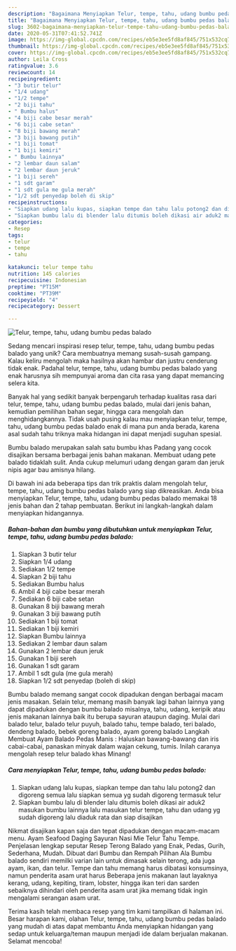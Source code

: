 ```yaml
---
description: "Bagaimana Menyiapkan Telur, tempe, tahu, udang bumbu pedas balado Anti Gagal"
title: "Bagaimana Menyiapkan Telur, tempe, tahu, udang bumbu pedas balado Anti Gagal"
slug: 3602-bagaimana-menyiapkan-telur-tempe-tahu-udang-bumbu-pedas-balado-anti-gagal
date: 2020-05-31T07:41:52.741Z
image: https://img-global.cpcdn.com/recipes/eb5e3ee5fd8af845/751x532cq70/telur-tempe-tahu-udang-bumbu-pedas-balado-foto-resep-utama.jpg
thumbnail: https://img-global.cpcdn.com/recipes/eb5e3ee5fd8af845/751x532cq70/telur-tempe-tahu-udang-bumbu-pedas-balado-foto-resep-utama.jpg
cover: https://img-global.cpcdn.com/recipes/eb5e3ee5fd8af845/751x532cq70/telur-tempe-tahu-udang-bumbu-pedas-balado-foto-resep-utama.jpg
author: Leila Cross
ratingvalue: 3.6
reviewcount: 14
recipeingredient:
- "3 butir telur"
- "1/4 udang"
- "1/2 tempe"
- "2 biji tahu"
- " Bumbu halus"
- "4 biji cabe besar merah"
- "6 biji cabe setan"
- "8 biji bawang merah"
- "3 biji bawang putih"
- "1 biji tomat"
- "1 biji kemiri"
- " Bumbu lainnya"
- "2 lembar daun salam"
- "2 lembar daun jeruk"
- "1 biji sereh"
- "1 sdt garam"
- "1 sdt gula me gula merah"
- "1/2 sdt penyedap boleh di skip"
recipeinstructions:
- "Siapkan udang lalu kupas, siapkan tempe dan tahu lalu potong2 dan digoreng semua lalu siapkan semua yg sudah digoreng termasuk telur"
- "Siapkan bumbu lalu di blender lalu ditumis boleh dikasi air aduk2 masukan bumbu lainnya lalu masukan telur tempe, tahu dan udang yg sudah digoreng lalu diaduk rata dan siap disajikan"
categories:
- Resep
tags:
- telur
- tempe
- tahu

katakunci: telur tempe tahu 
nutrition: 145 calories
recipecuisine: Indonesian
preptime: "PT15M"
cooktime: "PT39M"
recipeyield: "4"
recipecategory: Dessert

---
```



![Telur, tempe, tahu, udang bumbu pedas balado](https://img-global.cpcdn.com/recipes/eb5e3ee5fd8af845/751x532cq70/telur-tempe-tahu-udang-bumbu-pedas-balado-foto-resep-utama.jpg)

Sedang mencari inspirasi resep telur, tempe, tahu, udang bumbu pedas balado yang unik? Cara membuatnya memang susah-susah gampang. Kalau keliru mengolah maka hasilnya akan hambar dan justru cenderung tidak enak. Padahal telur, tempe, tahu, udang bumbu pedas balado yang enak harusnya sih mempunyai aroma dan cita rasa yang dapat memancing selera kita.

Banyak hal yang sedikit banyak berpengaruh terhadap kualitas rasa dari telur, tempe, tahu, udang bumbu pedas balado, mulai dari jenis bahan, kemudian pemilihan bahan segar, hingga cara mengolah dan menghidangkannya. Tidak usah pusing kalau mau menyiapkan telur, tempe, tahu, udang bumbu pedas balado enak di mana pun anda berada, karena asal sudah tahu triknya maka hidangan ini dapat menjadi suguhan spesial.

Bumbu balado merupakan salah satu bumbu khas Padang yang cocok disajikan bersama berbagai jenis bahan makanan. Membuat udang pete balado tidaklah sulit. Anda cukup melumuri udang dengan garam dan jeruk nipis agar bau amisnya hilang.


Di bawah ini ada beberapa tips dan trik praktis dalam mengolah telur, tempe, tahu, udang bumbu pedas balado yang siap dikreasikan. Anda bisa menyiapkan Telur, tempe, tahu, udang bumbu pedas balado memakai 18 jenis bahan dan 2 tahap pembuatan. Berikut ini langkah-langkah dalam menyiapkan hidangannya.

<!--inarticleads1-->

##### Bahan-bahan dan bumbu yang dibutuhkan untuk menyiapkan Telur, tempe, tahu, udang bumbu pedas balado:

1. Siapkan 3 butir telur
1. Siapkan 1/4 udang
1. Sediakan 1/2 tempe
1. Siapkan 2 biji tahu
1. Sediakan  Bumbu halus
1. Ambil 4 biji cabe besar merah
1. Sediakan 6 biji cabe setan
1. Gunakan 8 biji bawang merah
1. Gunakan 3 biji bawang putih
1. Sediakan 1 biji tomat
1. Sediakan 1 biji kemiri
1. Siapkan  Bumbu lainnya
1. Sediakan 2 lembar daun salam
1. Gunakan 2 lembar daun jeruk
1. Gunakan 1 biji sereh
1. Gunakan 1 sdt garam
1. Ambil 1 sdt gula (me gula merah)
1. Siapkan 1/2 sdt penyedap (boleh di skip)


Bumbu balado memang sangat cocok dipadukan dengan berbagai macam jenis masakan. Selain telur, memang masih banyak lagi bahan lainnya yang dapat dipadukan dengan bumbu balado misalnya, tahu, udang, keripik atau jenis makanan lainnya baik itu berupa sayuran ataupun daging. Mulai dari balado telur, balado telur puyuh, balado tahu, tempe balado, teri balado, dendeng balado, bebek goreng balado, ayam goreng balado Langkah Membuat Ayam Balado Pedas Manis : Haluskan bawang-bawang dan iris cabai-cabai, panaskan minyak dalam wajan cekung, tumis. Inilah caranya mengolah resep telur balado khas Minang! 

<!--inarticleads2-->

##### Cara menyiapkan Telur, tempe, tahu, udang bumbu pedas balado:

1. Siapkan udang lalu kupas, siapkan tempe dan tahu lalu potong2 dan digoreng semua lalu siapkan semua yg sudah digoreng termasuk telur
1. Siapkan bumbu lalu di blender lalu ditumis boleh dikasi air aduk2 masukan bumbu lainnya lalu masukan telur tempe, tahu dan udang yg sudah digoreng lalu diaduk rata dan siap disajikan


Nikmat disajikan kapan saja dan tepat dipadukan dengan macam-macam menu. Ayam Seafood Daging Sayuran Nasi Mie Telur Tahu Tempe. Penjelasan lengkap seputar Resep Terong Balado yang Enak, Pedas, Gurih, Sederhana, Mudah. Dibuat dari Bumbu dan Rempah Pilihan Ala Bumbu balado sendiri memilki varian lain untuk dimasak selain terong, ada juga ayam, ikan, dan telur. Tempe dan tahu memang harus dibatasi konsumsinya, namun penderita asam urat harus Beberapa jenis makanan laut layaknya kerang, udang, kepiting, tiram, lobster, hingga ikan teri dan sarden sebaiknya dihindari oleh penderita asam urat jika memang tidak ingin mengalami serangan asam urat. 

Terima kasih telah membaca resep yang tim kami tampilkan di halaman ini. Besar harapan kami, olahan Telur, tempe, tahu, udang bumbu pedas balado yang mudah di atas dapat membantu Anda menyiapkan hidangan yang sedap untuk keluarga/teman maupun menjadi ide dalam berjualan makanan. Selamat mencoba!
